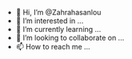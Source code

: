 - 👋 Hi, I’m @Zahrahasanlou
- 👀 I’m interested in ...
- 🌱 I’m currently learning ...
- 💞️ I’m looking to collaborate on ...
- 📫 How to reach me ...

<!---
Zahrahasanlou/Zahrahasanlou is a ✨ special ✨ repository because its `README.md` (this file) appears on your GitHub profile.
You can click the Preview link to take a look at your changes.
--->
